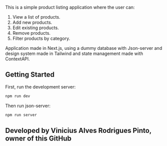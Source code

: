 This is a simple product listing application where the user can:
1. View a list of products.
2. Add new products.
3. Edit existing products.
4. Remove products.
5. Filter products by category.

Application made in Next.js, using a dummy database with Json-server and design system made in Tailwind and state management made with ContextAPI.

## Getting Started

First, run the development server:

```bash
npm run dev
```

Then run json-server:

```bash
npm run server
```

## Developed by Vinicius Alves Rodrigues Pinto, owner of this GitHub
